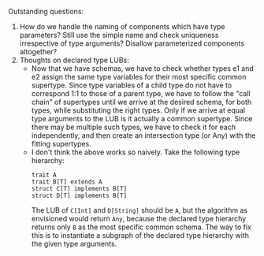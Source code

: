 Outstanding questions:

1. How do we handle the naming of components which have type parameters? Still use the simple name and check uniqueness irrespective of type arguments? Disallow parameterized components altogether?
2. Thoughts on declared type LUBs:
    - Now that we have schemas, we have to check whether types e1 and e2 assign the same type variables for their most specific common supertype. Since type variables of a child type do not have to correspond 1:1 to those of a parent type, we have to follow the "call chain" of supertypes until we arrive at the desired schema, for both types, while substituting the right types. Only if we arrive at equal type arguments to the LUB is it actually a common supertype. Since there may be multiple such types, we have to check it for each independently, and then create an intersection type (or Any) with the fitting supertypes.
    - I don't think the above works so naively. Take the following type hierarchy:
      ```
      trait A
      trait B[T] extends A
      struct C[T] implements B[T]
      struct D[T] implements B[T]
      ```
      The LUB of `C[Int]` and `D[String]` should be `A`, but the algorithm as envisioned would return `Any`, because the declared type hierarchy returns only `B` as the most specific common schema. The way to fix this is to instantiate a subgraph of the declared type hierarchy with the given type arguments.
